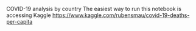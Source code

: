 COVID-19 analysis by country
The easiest way to run this notebook is accessing Kaggle
https://www.kaggle.com/rubensmau/covid-19-deaths-per-capita
